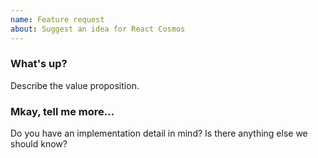 ```yaml
---
name: Feature request
about: Suggest an idea for React Cosmos
---
```


### What's up?

Describe the value proposition.

### Mkay, tell me more...

Do you have an implementation detail in mind? Is there anything else we should know?
